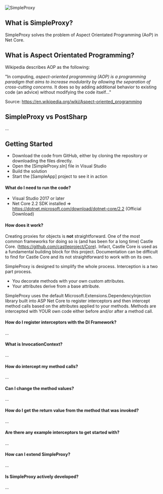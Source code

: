 <img src="https://mydrivestore.blob.core.windows.net/logos/proxy.png" alt="SimpleProxy">

## What is SimpleProxy?

SimpleProxy solves the problem of Aspect Orientated Programming (AoP) in Net Core.

## What is Aspect Orientated Programming?

Wikipedia describes AOP as the following: 

"In computing, _aspect-oriented programming (AOP) is a programming paradigm that aims to increase modularity by allowing the separation of cross-cutting concerns_. It does so by adding additional behavior to existing code (an advice) without modifying the code itself..."

Source: https://en.wikipedia.org/wiki/Aspect-oriented_programming

## SimpleProxy vs PostSharp
...

## Getting Started

- Download the code from GitHub, either by cloning the repository or downloading the files directly.
- Open the [SimpleProxy.sln] file in Visual Studio
- Build the solution
- Start the [SampleApp] project to see it in action

#### What do I need to run the code?

- Visual Studio 2017 or later
- Net Core 2.2 SDK installed => https://dotnet.microsoft.com/download/dotnet-core/2.2 (Official Download)

#### How does it work?

Creating proxies for objects is **not** straightforward. One of the most common frameworks for doing so is (and has been for a long time) Castle Core. (https://github.com/castleproject/Core). Infact, Castle Core is used as a fundamental building block for this project. Documentation can be difficult to find for Castle Core and its not straightforward to work with on its own.

SimpleProxy is designed to simplify the whole process. Interception is a two part process. 
- You decorate methods with your own custom attributes. 
- Your attributes derive from a base attribute. 

SimpleProxy uses the default Microsoft.Extensions.DependencyInjection library built into ASP Net Core to register interceptors and then intercept method calls based on the attributes applied to your methods. Methods are intercepted with YOUR own code either before and/or after a method call.

#### How do I register interceptors with the DI Framework?
...

#### What is InvocationContext?
...

#### How do intercept my method calls?
...

#### Can I change the method values?
...

#### How do I get the return value from the method that was invoked?
...

#### Are there any example interceptors to get started with?
...

#### How can I extend SimpleProxy?
...

#### Is SimpleProxy actively developed?
...


